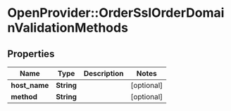 # OpenProvider::OrderSslOrderDomainValidationMethods

## Properties
Name | Type | Description | Notes
------------ | ------------- | ------------- | -------------
**host_name** | **String** |  | [optional] 
**method** | **String** |  | [optional] 

